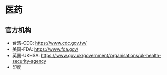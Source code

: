 # 医药

## 官方机构

- 台湾-CDC: <https://www.cdc.gov.tw/>
- 美国-FDA: <https://www.fda.gov/>
- 英国-UKHSA: <https://www.gov.uk/government/organisations/uk-health-security-agency>
- 印度

